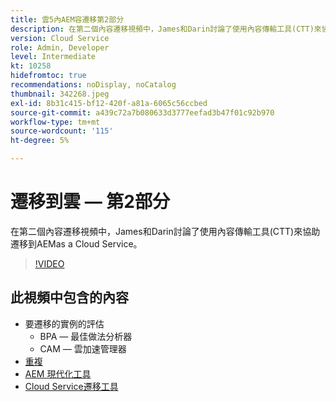 ```yaml
---
title: 雲5內AEM容遷移第2部分
description: 在第二個內容遷移視頻中，James和Darin討論了使用內容傳輸工具(CTT)來協助遷移到AEMas a Cloud Service。
version: Cloud Service
role: Admin, Developer
level: Intermediate
kt: 10258
hidefromtoc: true
recommendations: noDisplay, noCatalog
thumbnail: 342268.jpeg
exl-id: 8b31c415-bf12-420f-a81a-6065c56ccbed
source-git-commit: a439c72a7b080633d3777eefad3b47f01c92b970
workflow-type: tm+mt
source-wordcount: '115'
ht-degree: 5%

---
```


# 遷移到雲 — 第2部分

在第二個內容遷移視頻中，James和Darin討論了使用內容傳輸工具(CTT)來協助遷移到AEMas a Cloud Service。

>[!VIDEO](https://video.tv.adobe.com/v/342268?quality=12&learn=on)

## 此視頻中包含的內容

+ 要遷移的實例的評估
   + BPA — 最佳做法分析器
   + CAM — 雲加速管理器
+ [重複](https://github.com/chetanmeh/oak-console-scripts/tree/master/src/main/groovy/repostats)
+ [AEM 現代化工具](https://opensource.adobe.com/aem-modernize-tools/)
+ [Cloud Service遷移工具](https://github.com/adobe/aem-cloud-service-source-migration)
